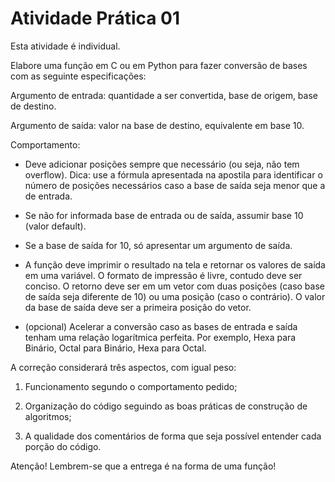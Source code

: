 # Atividade Prática 01

Esta atividade é individual.

Elabore uma função em C ou em Python para fazer conversão de bases com as seguinte especificações:

Argumento de entrada: quantidade a ser convertida, base de origem, base de destino.

Argumento de saída: valor na base de destino, equivalente em base 10.

Comportamento:

* Deve adicionar posições sempre que necessário (ou seja, não tem overflow). Dica: use a fórmula apresentada na apostila para identificar o número de posições necessários caso a base de saída seja menor que a de entrada.

* Se não for informada base de entrada ou de saída, assumir base 10 (valor default).

* Se a base de saída for 10, só apresentar um argumento de saída.

* A função deve imprimir o resultado na tela e retornar os valores de saída em uma variável. O formato de impressão é livre, contudo deve ser conciso. O retorno deve ser em um vetor com duas posições (caso base de saída seja diferente de 10) ou uma posição (caso o contrário). O valor da base de saída deve ser a primeira posição do vetor.

* (opcional) Acelerar a conversão caso as bases de entrada e saída tenham uma relação logarítmica perfeita. Por exemplo, Hexa para Binário, Octal para Binário, Hexa para Octal.

A correção considerará três aspectos, com igual peso:

1. Funcionamento segundo o comportamento pedido;

2. Organização do código seguindo as boas práticas de construção de algoritmos;

3. A qualidade dos comentários de forma que seja possível entender cada porção do código.

Atenção! Lembrem-se que a entrega é na forma de uma função!
